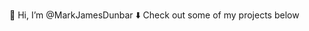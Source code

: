 👋 Hi, I’m @MarkJamesDunbar
⬇️ Check out some of my projects below

<!---
MarkJamesDunbar/MarkJamesDunbar is a ✨ special ✨ repository because its `README.md` (this file) appears on your GitHub profile.
You can click the Preview link to take a look at your changes.
--->
